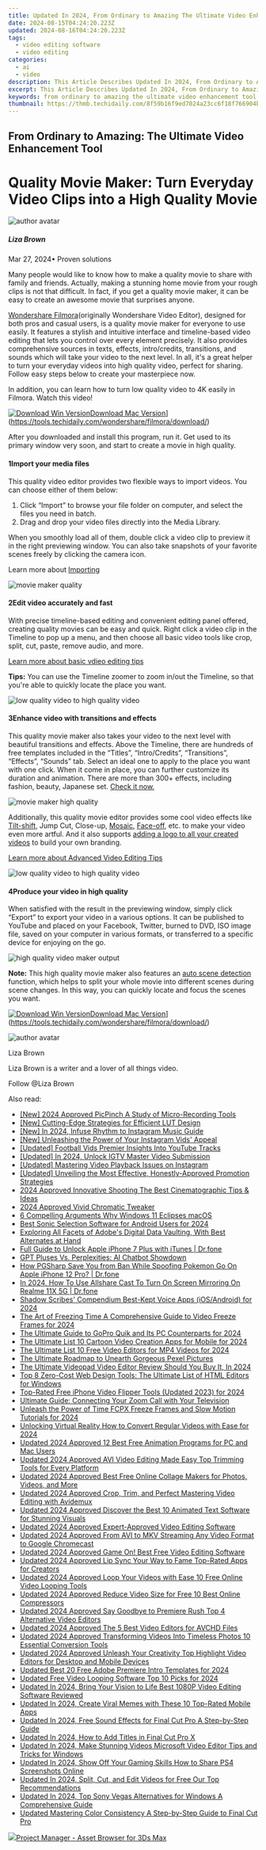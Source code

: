 ```yaml
---
title: Updated In 2024, From Ordinary to Amazing The Ultimate Video Enhancement Tool
date: 2024-08-15T04:24:20.223Z
updated: 2024-08-16T04:24:20.223Z
tags: 
  - video editing software
  - video editing
categories: 
  - ai
  - video
description: This Article Describes Updated In 2024, From Ordinary to Amazing The Ultimate Video Enhancement Tool
excerpt: This Article Describes Updated In 2024, From Ordinary to Amazing The Ultimate Video Enhancement Tool
keywords: from ordinary to amazing the ultimate video enhancement tool,the ultimate guide to freezing frames in videos updated,the ultimate guide to audio video syncing in final cut pro x 2024,ai animation the top rated video editing tools for mac in,the ultimate guide to rapid video trimming on mac updated 2023,from forward to reverse the ultimate tiktok video editing guide 2023 update,from snapshots to blockbusters the ultimate video enhancement tool
thumbnail: https://thmb.techidaily.com/8f59b16f9ed7024a23cc6f18f766904b6f418e4c5b8df6a84d93cf668a943550.jpg
---
```


## From Ordinary to Amazing: The Ultimate Video Enhancement Tool

# Quality Movie Maker: Turn Everyday Video Clips into a High Quality Movie

![author avatar](https://lh5.googleusercontent.com/-AIMmjowaFs4/AAAAAAAAAAI/AAAAAAAAABc/Y5UmwDaI7HU/s250-c-k/photo.jpg)

##### Liza Brown

 Mar 27, 2024• Proven solutions

Many people would like to know how to make a quality movie to share with family and friends. Actually, making a stunning home movie from your rough clips is not that difficult. In fact, if you get a quality movie maker, it can be easy to create an awesome movie that surprises anyone.

[Wondershare Filmora](https://tools.techidaily.com/wondershare/filmora/download/)(originally Wondershare Video Editor), designed for both pros and casual users, is a quality movie maker for everyone to use easily. It features a stylish and intuitive interface and timeline-based video editing that lets you control over every element precisely. It also provides comprehensive sources in texts, effects, intro/credits, transitions, and sounds which will take your video to the next level. In all, it's a great helper to turn your everyday videos into high quality video, perfect for sharing. Follow easy steps below to create your masterpiece now.

In addition, you can learn how to turn low quality video to 4K easily in Filmora. Watch this video!

[![Download Win Version](https://images.wondershare.com/filmora/guide/download-btn-win.jpg)](https://tools.techidaily.com/wondershare/filmora/download/)[Download Mac Version](https://images.wondershare.com/filmora/guide/download-btn-mac.jpg)](https://tools.techidaily.com/wondershare/filmora/download/)

After you downloaded and install this program, run it. Get used to its primary window very soon, and start to create a movie in high quality.

#### 1Import your media files

This quality video editor provides two flexible ways to import videos. You can choose either of them below:

1) Click “Import” to browse your file folder on computer, and select the files you need in batch.  
2) Drag and drop your video files directly into the Media Library.

When you smoothly load all of them, double click a video clip to preview it in the right previewing window. You can also take snapshots of your favorite scenes freely by clicking the camera icon.

Learn more about [Importing](https://tools.techidaily.com/wondershare/filmora/download/)

![movie maker quality](https://images.wondershare.com/images/multimedia/video-editor/video-editor-main-interface.jpg)

#### 2Edit video accurately and fast

With precise timeline-based editing and convenient editing panel offered, creating quality movies can be easy and quick. Right click a video clip in the Timeline to pop up a menu, and then choose all basic video tools like crop, split, cut, paste, remove audio, and more.

[Learn more about basic vdieo editing tips](https://tools.techidaily.com/wondershare/filmora/download/)

**Tips:** You can use the Timeline zoomer to zoom in/out the Timeline, so that you're able to quickly locate the place you want.

![low quality video to high quality video](https://images.wondershare.com/images/multimedia/video-editor/detach-audio.jpg)

#### 3Enhance video with transitions and effects

This quality movie maker also takes your video to the next level with beautiful transitions and effects. Above the Timeline, there are hundreds of free templates included in the “Titles”, “Intro/Credits”, “Transitions”, “Effects”, “Sounds” tab. Select an ideal one to apply to the place you want with one click. When it come in place, you can further customize its duration and animation. There are more than 300+ effects, including fashion, beauty, Japanese set. [Check it now.](https://tools.techidaily.com/wondershare/filmora/download/)

![movie maker high quality](https://images.wondershare.com/images/multimedia/video-editor/video-editor-title-effect-intro.jpg)

Additionally, this quality movie editor provides some cool video effects like [Tilt-shift](../../video-editing-tips/tilt-shift-video.html), Jump Cut, Close-up, [Mosaic](../../video-editing-tips/mosaic-maker.html), [Face-off](../../video-editing-tips/change-face.html), etc. to make your video even more artful. And it also supports [adding a logo to all your created videos](../../video-editing-tips/add-logo-to-video.html) to build your own branding.

[Learn more about Advanced Video Editing Tips](https://tools.techidaily.com/wondershare/filmora/download/)

![low quality video to high quality video](https://images.wondershare.com/images/multimedia/video-editor/face-off.jpg)

#### 4Produce your video in high quality

When satisfied with the result in the previewing window, simply click “Export” to export your video in a various options. It can be published to YouTube and placed on your Facebook, Twitter, burned to DVD, ISO image file, saved on your computer in various formats, or transferred to a specific device for enjoying on the go.

![high quality video maker output](https://images.wondershare.com/filmora/article-images/export-output.jpg)

**Note:** This high quality movie maker also features an [auto scene detection](../../video-editing-tips/scene-detection.html) function, which helps to split your whole movie into different scenes during scene changes. In this way, you can quickly locate and focus the scenes you want.

[![Download Win Version](https://images.wondershare.com/filmora/guide/download-btn-win.jpg)](https://tools.techidaily.com/wondershare/filmora/download/)[Download Mac Version](https://images.wondershare.com/filmora/guide/download-btn-mac.jpg)](https://tools.techidaily.com/wondershare/filmora/download/)

![author avatar](https://lh5.googleusercontent.com/-AIMmjowaFs4/AAAAAAAAAAI/AAAAAAAAABc/Y5UmwDaI7HU/s250-c-k/photo.jpg)

Liza Brown

Liza Brown is a writer and a lover of all things video.

Follow @Liza Brown

<span class="atpl-alsoreadstyle">Also read:</span>
<div><ul>
<li><a href="https://screen-mirroring-recording.techidaily.com/new-2024-approved-picpinch-a-study-of-micro-recording-tools/"><u>[New] 2024 Approved  PicPinch  A Study of Micro-Recording Tools</u></a></li>
<li><a href="https://fox-http.techidaily.com/new-cutting-edge-strategies-for-efficient-lut-design/"><u>[New] Cutting-Edge Strategies for Efficient LUT Design</u></a></li>
<li><a href="https://instagram-video-files.techidaily.com/new-in-2024-infuse-rhythm-to-instagram-music-guide/"><u>[New] In 2024, Infuse Rhythm to Instagram  Music Guide</u></a></li>
<li><a href="https://instagram-clips.techidaily.com/new-unleashing-the-power-of-your-instagram-vids-appeal/"><u>[New] Unleashing the Power of Your Instagram Vids' Appeal</u></a></li>
<li><a href="https://facebook-video-footage.techidaily.com/updated-football-vids-premier-insights-into-youtube-tracks/"><u>[Updated] Football Vids  Premier Insights Into YouTube Tracks</u></a></li>
<li><a href="https://instagram-video-files.techidaily.com/updated-in-2024-unlock-igtv-master-video-submission/"><u>[Updated] In 2024, Unlock IGTV  Master Video Submission</u></a></li>
<li><a href="https://facebook-videos.techidaily.com/updated-mastering-video-playback-issues-on-instagram/"><u>[Updated] Mastering Video Playback Issues on Instagram</u></a></li>
<li><a href="https://facebook-record-videos.techidaily.com/updated-unveiling-the-most-effective-honestly-approved-promotion-strategies/"><u>[Updated] Unveiling the Most Effective, Honestly-Approved Promotion Strategies</u></a></li>
<li><a href="https://article-files.techidaily.com/2024-approved-innovative-shooting-the-best-cinematographic-tips-and-ideas/"><u>2024 Approved  Innovative Shooting  The Best Cinematographic Tips & Ideas</u></a></li>
<li><a href="https://fox-helps.techidaily.com/2024-approved-vivid-chromatic-tweaker/"><u>2024 Approved  Vivid Chromatic Tweaker</u></a></li>
<li><a href="https://win11-tips.techidaily.com/6-compelling-arguments-why-windows-11-eclipses-macos/"><u>6 Compelling Arguments Why Windows 11 Eclipses macOS</u></a></li>
<li><a href="https://extra-lessons.techidaily.com/best-sonic-selection-software-for-android-users-for-2024/"><u>Best Sonic Selection Software for Android Users for 2024</u></a></li>
<li><a href="https://extra-information.techidaily.com/exploring-all-facets-of-adobes-digital-data-vaulting-with-best-alternates-at-hand/"><u>Exploring All Facets of Adobe's Digital Data Vaulting, With Best Alternates at Hand</u></a></li>
<li><a href="https://iphone-unlock.techidaily.com/full-guide-to-unlock-apple-iphone-7-plus-with-itunes-drfone-by-drfone-ios/"><u>Full Guide to Unlock Apple iPhone 7 Plus with iTunes | Dr.fone</u></a></li>
<li><a href="https://tech-revival.techidaily.com/gpt-pluses-vs-perplexities-ai-chatbot-showdown/"><u>GPT Pluses Vs. Perplexities: AI Chatbot Showdown</u></a></li>
<li><a href="https://ios-pokemon-go.techidaily.com/how-pgsharp-save-you-from-ban-while-spoofing-pokemon-go-on-apple-iphone-12-pro-drfone-by-drfone-virtual-ios/"><u>How PGSharp Save You from Ban While Spoofing Pokemon Go On Apple iPhone 12 Pro? | Dr.fone</u></a></li>
<li><a href="https://screen-mirror.techidaily.com/in-2024-how-to-use-allshare-cast-to-turn-on-screen-mirroring-on-realme-11x-5g-drfone-by-drfone-android/"><u>In 2024, How To Use Allshare Cast To Turn On Screen Mirroring On Realme 11X 5G | Dr.fone</u></a></li>
<li><a href="https://screen-capture.techidaily.com/shadow-scribes-compendium-best-kept-voice-apps-iosandroid-for-2024/"><u>Shadow Scribes' Compendium  Best-Kept Voice Apps (iOS/Android) for 2024</u></a></li>
<li><a href="https://ai-video-apps.techidaily.com/the-art-of-freezing-time-a-comprehensive-guide-to-video-freeze-frames-for-2024/"><u>The Art of Freezing Time A Comprehensive Guide to Video Freeze Frames for 2024</u></a></li>
<li><a href="https://ai-video-apps.techidaily.com/the-ultimate-guide-to-gopro-quik-and-its-pc-counterparts-for-2024/"><u>The Ultimate Guide to GoPro Quik and Its PC Counterparts for 2024</u></a></li>
<li><a href="https://ai-video-apps.techidaily.com/the-ultimate-list-10-cartoon-video-creation-apps-for-mobile-for-2024/"><u>The Ultimate List 10 Cartoon Video Creation Apps for Mobile for 2024</u></a></li>
<li><a href="https://ai-video-apps.techidaily.com/the-ultimate-list-10-free-video-editors-for-mp4-videos-for-2024/"><u>The Ultimate List 10 Free Video Editors for MP4 Videos for 2024</u></a></li>
<li><a href="https://extra-hints.techidaily.com/the-ultimate-roadmap-to-unearth-gorgeous-pexel-pictures/"><u>The Ultimate Roadmap to Unearth Gorgeous Pexel Pictures</u></a></li>
<li><a href="https://ai-video-apps.techidaily.com/the-ultimate-videopad-video-editor-review-should-you-buy-it-in-2024/"><u>The Ultimate Videopad Video Editor Review Should You Buy It, In 2024</u></a></li>
<li><a href="https://tech-recovery.techidaily.com/top-8-zero-cost-web-design-tools-the-ultimate-list-of-html-editors-for-windows/"><u>Top 8 Zero-Cost Web Design Tools: The Ultimate List of HTML Editors for Windows</u></a></li>
<li><a href="https://ai-video-apps.techidaily.com/top-rated-free-iphone-video-flipper-tools-updated-2023-for-2024/"><u>Top-Rated Free iPhone Video Flipper Tools (Updated 2023) for 2024</u></a></li>
<li><a href="https://tech-renaissance.techidaily.com/ultimate-guide-connecting-your-zoom-call-with-your-television/"><u>Ultimate Guide: Connecting Your Zoom Call with Your Television</u></a></li>
<li><a href="https://ai-video-apps.techidaily.com/unleash-the-power-of-time-fcpx-freeze-frames-and-slow-motion-tutorials-for-2024/"><u>Unleash the Power of Time FCPX Freeze Frames and Slow Motion Tutorials for 2024</u></a></li>
<li><a href="https://ai-video-apps.techidaily.com/unlocking-virtual-reality-how-to-convert-regular-videos-with-ease-for-2024/"><u>Unlocking Virtual Reality How to Convert Regular Videos with Ease for 2024</u></a></li>
<li><a href="https://ai-video-apps.techidaily.com/updated-2024-approved-12-best-free-animation-programs-for-pc-and-mac-users/"><u>Updated 2024 Approved 12 Best Free Animation Programs for PC and Mac Users</u></a></li>
<li><a href="https://ai-video-apps.techidaily.com/updated-2024-approved-avi-video-editing-made-easy-top-trimming-tools-for-every-platform/"><u>Updated 2024 Approved AVI Video Editing Made Easy Top Trimming Tools for Every Platform</u></a></li>
<li><a href="https://ai-video-apps.techidaily.com/updated-2024-approved-best-free-online-collage-makers-for-photos-videos-and-more/"><u>Updated 2024 Approved Best Free Online Collage Makers for Photos, Videos, and More</u></a></li>
<li><a href="https://ai-video-apps.techidaily.com/updated-2024-approved-crop-trim-and-perfect-mastering-video-editing-with-avidemux/"><u>Updated 2024 Approved Crop, Trim, and Perfect Mastering Video Editing with Avidemux</u></a></li>
<li><a href="https://ai-video-apps.techidaily.com/updated-2024-approved-discover-the-best-10-animated-text-software-for-stunning-visuals/"><u>Updated 2024 Approved Discover the Best 10 Animated Text Software for Stunning Visuals</u></a></li>
<li><a href="https://ai-video-apps.techidaily.com/updated-2024-approved-expert-approved-video-editing-software/"><u>Updated 2024 Approved Expert-Approved Video Editing Software</u></a></li>
<li><a href="https://ai-video-apps.techidaily.com/updated-2024-approved-from-avi-to-mkv-streaming-any-video-format-to-google-chromecast/"><u>Updated 2024 Approved From AVI to MKV Streaming Any Video Format to Google Chromecast</u></a></li>
<li><a href="https://ai-video-apps.techidaily.com/updated-2024-approved-game-on-best-free-video-editing-software/"><u>Updated 2024 Approved Game On! Best Free Video Editing Software</u></a></li>
<li><a href="https://ai-video-apps.techidaily.com/updated-2024-approved-lip-sync-your-way-to-fame-top-rated-apps-for-creators/"><u>Updated 2024 Approved Lip Sync Your Way to Fame Top-Rated Apps for Creators</u></a></li>
<li><a href="https://ai-video-apps.techidaily.com/updated-2024-approved-loop-your-videos-with-ease-10-free-online-video-looping-tools/"><u>Updated 2024 Approved Loop Your Videos with Ease 10 Free Online Video Looping Tools</u></a></li>
<li><a href="https://ai-video-apps.techidaily.com/updated-2024-approved-reduce-video-size-for-free-10-best-online-compressors/"><u>Updated 2024 Approved Reduce Video Size for Free 10 Best Online Compressors</u></a></li>
<li><a href="https://ai-video-apps.techidaily.com/updated-2024-approved-say-goodbye-to-premiere-rush-top-4-alternative-video-editors/"><u>Updated 2024 Approved Say Goodbye to Premiere Rush Top 4 Alternative Video Editors</u></a></li>
<li><a href="https://ai-video-apps.techidaily.com/updated-2024-approved-the-5-best-video-editors-for-avchd-files/"><u>Updated 2024 Approved The 5 Best Video Editors for AVCHD Files</u></a></li>
<li><a href="https://ai-video-apps.techidaily.com/updated-2024-approved-transforming-videos-into-timeless-photos-10-essential-conversion-tools/"><u>Updated 2024 Approved Transforming Videos Into Timeless Photos 10 Essential Conversion Tools</u></a></li>
<li><a href="https://ai-video-apps.techidaily.com/updated-2024-approved-unleash-your-creativity-top-highlight-video-editors-for-desktop-and-mobile-devices/"><u>Updated 2024 Approved Unleash Your Creativity Top Highlight Video Editors for Desktop and Mobile Devices</u></a></li>
<li><a href="https://ai-video-apps.techidaily.com/updated-best-20-free-adobe-premiere-intro-templates-for-2024/"><u>Updated Best 20 Free Adobe Premiere Intro Templates for 2024</u></a></li>
<li><a href="https://ai-video-apps.techidaily.com/updated-free-video-looping-software-top-10-picks-for-2024/"><u>Updated Free Video Looping Software Top 10 Picks for 2024</u></a></li>
<li><a href="https://ai-video-apps.techidaily.com/updated-in-2024-bring-your-vision-to-life-best-1080p-video-editing-software-reviewed/"><u>Updated In 2024, Bring Your Vision to Life Best 1080P Video Editing Software Reviewed</u></a></li>
<li><a href="https://ai-video-apps.techidaily.com/updated-in-2024-create-viral-memes-with-these-10-top-rated-mobile-apps/"><u>Updated In 2024, Create Viral Memes with These 10 Top-Rated Mobile Apps</u></a></li>
<li><a href="https://ai-video-apps.techidaily.com/updated-in-2024-free-sound-effects-for-final-cut-pro-a-step-by-step-guide/"><u>Updated In 2024, Free Sound Effects for Final Cut Pro A Step-by-Step Guide</u></a></li>
<li><a href="https://ai-video-apps.techidaily.com/updated-in-2024-how-to-add-titles-in-final-cut-pro-x/"><u>Updated In 2024, How to Add Titles in Final Cut Pro X</u></a></li>
<li><a href="https://ai-video-apps.techidaily.com/updated-in-2024-make-stunning-videos-microsoft-video-editor-tips-and-tricks-for-windows/"><u>Updated In 2024, Make Stunning Videos Microsoft Video Editor Tips and Tricks for Windows</u></a></li>
<li><a href="https://ai-video-apps.techidaily.com/updated-in-2024-show-off-your-gaming-skills-how-to-share-ps4-screenshots-online/"><u>Updated In 2024, Show Off Your Gaming Skills How to Share PS4 Screenshots Online</u></a></li>
<li><a href="https://ai-video-apps.techidaily.com/updated-in-2024-split-cut-and-edit-videos-for-free-our-top-recommendations/"><u>Updated In 2024, Split, Cut, and Edit Videos for Free Our Top Recommendations</u></a></li>
<li><a href="https://ai-video-apps.techidaily.com/updated-in-2024-top-sony-vegas-alternatives-for-windows-a-comprehensive-guide/"><u>Updated In 2024, Top Sony Vegas Alternatives for Windows A Comprehensive Guide</u></a></li>
<li><a href="https://ai-video-apps.techidaily.com/updated-mastering-color-consistency-a-step-by-step-guide-to-final-cut-pro/"><u>Updated Mastering Color Consistency A Step-by-Step Guide to Final Cut Pro</u></a></li>
</ul></div>

<ins class="adsbygoogle"
      style="display:block"
      data-ad-client="ca-pub-7571918770474297"
      data-ad-slot="8358498916"
      data-ad-format="auto"
      data-full-width-responsive="true"></ins>
<!-- affiliate ads begin -->
<a href="https://secure.2checkout.com/order/checkout.php?PRODS=4709458&QTY=1&AFFILIATE=108875&CART=1"><img src="https://3d-kstudio.com/wp-content/uploads/2014/02/Project-Manager-3D-Models-4-800x800.jpg" border="0">Project Manager - Asset Browser for 3Ds Max</a>
<!-- affiliate ads end -->